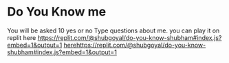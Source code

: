 # Do You Know me

You will be asked 10 yes or no Type questions about me.
you can play it on replit here https://replit.com/@shubgoyal/do-you-know-shubham#index.js?embed=1&output=1
[here](https://replit.com/@shubgoyal/do-you-know-shubham#index.js?embed=1&output=1)https://replit.com/@shubgoyal/do-you-know-shubham#index.js?embed=1&output=1 
